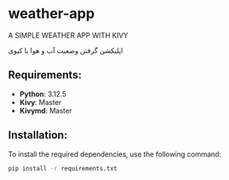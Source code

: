 # weather-app

A SIMPLE WEATHER APP WITH KIVY

اپلیکشن گرفتن وضعیت آب و هوا با کیوی


## Requirements:
- **Python**: 3.12.5
- **Kivy**: Master
- **Kivymd**: Master


## Installation:
To install the required dependencies, use the following command:

```bash
pip install -r requirements.txt
```
